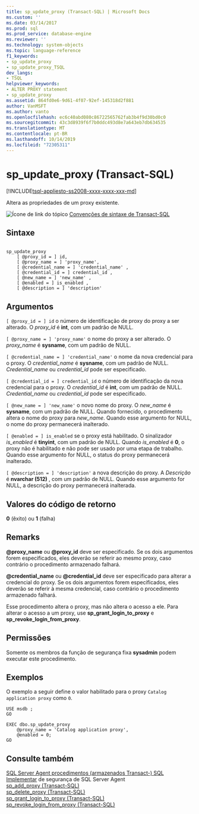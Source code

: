 ```yaml
---
title: sp_update_proxy (Transact-SQL) | Microsoft Docs
ms.custom: ''
ms.date: 03/14/2017
ms.prod: sql
ms.prod_service: database-engine
ms.reviewer: ''
ms.technology: system-objects
ms.topic: language-reference
f1_keywords:
- sp_update_proxy
- sp_update_proxy_TSQL
dev_langs:
- TSQL
helpviewer_keywords:
- ALTER PROXY statement
- sp_update_proxy
ms.assetid: 864fd0e6-9d61-4f07-92ef-145318d2f881
author: VanMSFT
ms.author: vanto
ms.openlocfilehash: ec6c40abd080c86722565762fab3b4f9d30bd0c0
ms.sourcegitcommit: 43c3d8939f6f7b0ddc493d8e7a643eb7db634535
ms.translationtype: MT
ms.contentlocale: pt-BR
ms.lasthandoff: 10/14/2019
ms.locfileid: "72305311"
---
```

# <a name="sp_update_proxy-transact-sql"></a>sp_update_proxy (Transact-SQL)
[!INCLUDE[tsql-appliesto-ss2008-xxxx-xxxx-xxx-md](../../includes/tsql-appliesto-ss2008-xxxx-xxxx-xxx-md.md)]

  Altera as propriedades de um proxy existente.  
  
 ![Ícone de link do tópico](../../database-engine/configure-windows/media/topic-link.gif "Ícone de link do tópico") [Convenções de sintaxe de Transact-SQL](../../t-sql/language-elements/transact-sql-syntax-conventions-transact-sql.md)  
  
## <a name="syntax"></a>Sintaxe  
  
```  
  
sp_update_proxy   
    [ @proxy_id = ] id,  
    [ @proxy_name = ] 'proxy_name',  
    [ @credential_name = ] 'credential_name' ,  
    [ @credential_id = ] credential_id ,  
    [ @new_name = ] 'new_name' ,  
    [ @enabled = ] is_enabled ,  
    [ @description = ] 'description'  
```  
  
## <a name="arguments"></a>Argumentos  
`[ @proxy_id = ] id` o número de identificação de proxy do proxy a ser alterado. O *proxy_id* é **int**, com um padrão de NULL.  
  
`[ @proxy_name = ] 'proxy_name'` o nome do proxy a ser alterado. O *proxy_name* é **sysname**, com um padrão de NULL.  
  
`[ @credential_name = ] 'credential_name'` o nome da nova credencial para o proxy. O *credential_name* é **sysname**, com um padrão de NULL. *Credential_name* ou *credential_id* pode ser especificado.  
  
`[ @credential_id = ] credential_id` o número de identificação da nova credencial para o proxy. O *credential_id* é **int**, com um padrão de NULL. *Credential_name* ou *credential_id* pode ser especificado.  
  
`[ @new_name = ] 'new_name'` o novo nome do proxy. O *new_name* é **sysname**, com um padrão de NULL. Quando fornecido, o procedimento altera o nome do proxy para *new_name*. Quando esse argumento for NULL, o nome do proxy permanecerá inalterado.  
  
`[ @enabled = ] is_enabled` se o proxy está habilitado. O sinalizador *is_enabled* é **tinyint**, com um padrão de NULL. Quando *is_enabled* é **0**, o proxy não é habilitado e não pode ser usado por uma etapa de trabalho. Quando esse argumento for NULL, o status do proxy permanecerá inalterado.  
  
`[ @description = ] 'description'` a nova descrição do proxy. A *Descrição* é **nvarchar (512)** , com um padrão de NULL. Quando esse argumento for NULL, a descrição do proxy permanecerá inalterada.  
  
## <a name="return-code-values"></a>Valores do código de retorno  
 **0** (êxito) ou **1** (falha)  
  
## <a name="remarks"></a>Remarks  
 **\@proxy_name** ou **\@proxy_id** deve ser especificado. Se os dois argumentos forem especificados, eles deverão se referir ao mesmo proxy, caso contrário o procedimento armazenado falhará.  
  
 **\@credential_name** ou **\@credential_id** deve ser especificado para alterar a credencial do proxy. Se os dois argumentos forem especificados, eles deverão se referir à mesma credencial, caso contrário o procedimento armazenado falhará.  
  
 Esse procedimento altera o proxy, mas não altera o acesso a ele. Para alterar o acesso a um proxy, use **sp_grant_login_to_proxy** e **sp_revoke_login_from_proxy**.  
  
## <a name="permissions"></a>Permissões  
 Somente os membros da função de segurança fixa **sysadmin** podem executar este procedimento.  
  
## <a name="examples"></a>Exemplos  
 O exemplo a seguir define o valor habilitado para o proxy `Catalog application proxy` como `0`.  
  
```  
USE msdb ;  
GO  
  
EXEC dbo.sp_update_proxy  
    @proxy_name = 'Catalog application proxy',  
    @enabled = 0;  
GO  
```  
  
## <a name="see-also"></a>Consulte também  
 [SQL Server Agent procedimentos &#40;armazenados  Transact-&#41; SQL](../../relational-databases/system-stored-procedures/sql-server-agent-stored-procedures-transact-sql.md)  
 [Implementar](../../ssms/agent/implement-sql-server-agent-security.md)  de segurança de SQL Server Agent  
 [sp_add_proxy &#40;Transact-SQL&#41;](../../relational-databases/system-stored-procedures/sp-add-proxy-transact-sql.md)   
 [sp_delete_proxy &#40;Transact-SQL&#41;](../../relational-databases/system-stored-procedures/sp-delete-proxy-transact-sql.md)   
 [sp_grant_login_to_proxy &#40;Transact-SQL&#41;](../../relational-databases/system-stored-procedures/sp-grant-login-to-proxy-transact-sql.md)   
 [sp_revoke_login_from_proxy &#40;Transact-SQL&#41;](../../relational-databases/system-stored-procedures/sp-revoke-login-from-proxy-transact-sql.md)  
  
  
